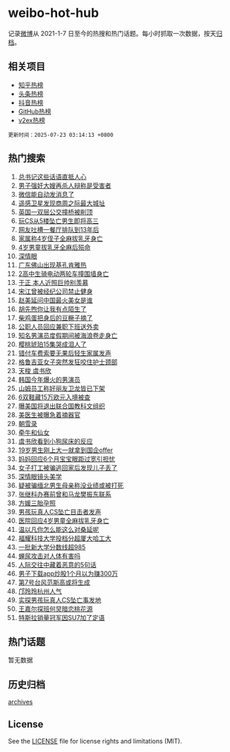 # weibo-hot-hub

记录[微博](https://www.weibo.com)从 2021-1-7 日至今的热搜和热门话题。每小时抓取一次数据，按天[归档](archives)。

## 相关项目

- [知乎热榜](https://github.com/lonnyzhang423/zhihu-hot-hub)
- [头条热榜](https://github.com/lonnyzhang423/toutiao-hot-hub)
- [抖音热榜](https://github.com/lonnyzhang423/douyin-hot-hub)
- [GitHub热榜](https://github.com/lonnyzhang423/github-hot-hub)
- [v2ex热榜](https://github.com/lonnyzhang423/v2ex-hot-hub)


`更新时间：2025-07-23 03:14:13 +0800`

## 热门搜索

1. [总书记这些话语直抵人心](https://m.weibo.cn/search?containerid=100103type%3D1%26t%3D10%26q%3D%23%E6%80%BB%E4%B9%A6%E8%AE%B0%E8%BF%99%E4%BA%9B%E8%AF%9D%E8%AF%AD%E7%9B%B4%E6%8A%B5%E4%BA%BA%E5%BF%83%23&stream_entry_id=51&isnewpage=1&extparam=seat%3D1%26stream_entry_id%3D51%26c_type%3D51%26pos%3D0%26q%3D%2523%25E6%2580%25BB%25E4%25B9%25A6%25E8%25AE%25B0%25E8%25BF%2599%25E4%25BA%259B%25E8%25AF%259D%25E8%25AF%25AD%25E7%259B%25B4%25E6%258A%25B5%25E4%25BA%25BA%25E5%25BF%2583%2523%26dgr%3D0%26cate%3D10103%26filter_type%3Drealtimehot%26display_time%3D1753211651%26pre_seqid%3D1753211651823911292608)
1. [男子强奸大嫂再杀人辩称是受害者](https://m.weibo.cn/search?containerid=100103type%3D1%26t%3D10%26q%3D%23%E7%94%B7%E5%AD%90%E5%BC%BA%E5%A5%B8%E5%A4%A7%E5%AB%82%E5%86%8D%E6%9D%80%E4%BA%BA%E8%BE%A9%E7%A7%B0%E6%98%AF%E5%8F%97%E5%AE%B3%E8%80%85%23&stream_entry_id=31&isnewpage=1&extparam=seat%3D1%26flag%3D2%26cate%3D5001%26pos%3D0%26stream_entry_id%3D31%26filter_type%3Drealtimehot%26q%3D%2523%25E7%2594%25B7%25E5%25AD%2590%25E5%25BC%25BA%25E5%25A5%25B8%25E5%25A4%25A7%25E5%25AB%2582%25E5%2586%258D%25E6%259D%2580%25E4%25BA%25BA%25E8%25BE%25A9%25E7%25A7%25B0%25E6%2598%25AF%25E5%258F%2597%25E5%25AE%25B3%25E8%2580%2585%2523%26band_rank%3D1%26realpos%3D1%26c_type%3D31%26dgr%3D0%26lcate%3D5001%26display_time%3D1753211651%26pre_seqid%3D1753211651823911292608)
1. [微信能自动发消息了](https://m.weibo.cn/search?containerid=100103type%3D1%26t%3D10%26q%3D%23%E5%BE%AE%E4%BF%A1%E8%83%BD%E8%87%AA%E5%8A%A8%E5%8F%91%E6%B6%88%E6%81%AF%E4%BA%86%23&stream_entry_id=31&isnewpage=1&extparam=seat%3D1%26flag%3D2%26cate%3D5001%26pos%3D1%26stream_entry_id%3D31%26filter_type%3Drealtimehot%26q%3D%2523%25E5%25BE%25AE%25E4%25BF%25A1%25E8%2583%25BD%25E8%2587%25AA%25E5%258A%25A8%25E5%258F%2591%25E6%25B6%2588%25E6%2581%25AF%25E4%25BA%2586%2523%26band_rank%3D2%26realpos%3D2%26c_type%3D31%26dgr%3D0%26lcate%3D5001%26display_time%3D1753211651%26pre_seqid%3D1753211651823911292608)
1. [遥感卫星发现商周之际最大城址](https://m.weibo.cn/search?containerid=100103type%3D1%26t%3D10%26q%3D%23%E9%81%A5%E6%84%9F%E5%8D%AB%E6%98%9F%E5%8F%91%E7%8E%B0%E5%95%86%E5%91%A8%E4%B9%8B%E9%99%85%E6%9C%80%E5%A4%A7%E5%9F%8E%E5%9D%80%23&stream_entry_id=31&isnewpage=1&extparam=seat%3D1%26flag%3D0%26cate%3D5001%26pos%3D2%26stream_entry_id%3D31%26filter_type%3Drealtimehot%26q%3D%2523%25E9%2581%25A5%25E6%2584%259F%25E5%258D%25AB%25E6%2598%259F%25E5%258F%2591%25E7%258E%25B0%25E5%2595%2586%25E5%2591%25A8%25E4%25B9%258B%25E9%2599%2585%25E6%259C%2580%25E5%25A4%25A7%25E5%259F%258E%25E5%259D%2580%2523%26band_rank%3D3%26realpos%3D3%26c_type%3D31%26dgr%3D0%26lcate%3D5001%26display_time%3D1753211651%26pre_seqid%3D1753211651823911292608)
1. [英国一双层公交撞桥被削顶](https://m.weibo.cn/search?containerid=100103type%3D1%26t%3D10%26q%3D%23%E8%8B%B1%E5%9B%BD%E4%B8%80%E5%8F%8C%E5%B1%82%E5%85%AC%E4%BA%A4%E6%92%9E%E6%A1%A5%E8%A2%AB%E5%89%8A%E9%A1%B6%23&stream_entry_id=31&isnewpage=1&extparam=seat%3D1%26flag%3D0%26cate%3D5001%26pos%3D3%26stream_entry_id%3D31%26filter_type%3Drealtimehot%26q%3D%2523%25E8%258B%25B1%25E5%259B%25BD%25E4%25B8%2580%25E5%258F%258C%25E5%25B1%2582%25E5%2585%25AC%25E4%25BA%25A4%25E6%2592%259E%25E6%25A1%25A5%25E8%25A2%25AB%25E5%2589%258A%25E9%25A1%25B6%2523%26band_rank%3D4%26realpos%3D4%26c_type%3D31%26dgr%3D0%26lcate%3D5001%26display_time%3D1753211651%26pre_seqid%3D1753211651823911292608)
1. [玩CS从5楼坠亡男生即将高三](https://m.weibo.cn/search?containerid=100103type%3D1%26t%3D10%26q%3D%23%E7%8E%A9CS%E4%BB%8E5%E6%A5%BC%E5%9D%A0%E4%BA%A1%E7%94%B7%E7%94%9F%E5%8D%B3%E5%B0%86%E9%AB%98%E4%B8%89%23&stream_entry_id=31&isnewpage=1&extparam=seat%3D1%26flag%3D0%26cate%3D5001%26pos%3D4%26stream_entry_id%3D31%26filter_type%3Drealtimehot%26q%3D%2523%25E7%258E%25A9CS%25E4%25BB%258E5%25E6%25A5%25BC%25E5%259D%25A0%25E4%25BA%25A1%25E7%2594%25B7%25E7%2594%259F%25E5%258D%25B3%25E5%25B0%2586%25E9%25AB%2598%25E4%25B8%2589%2523%26band_rank%3D5%26realpos%3D5%26c_type%3D31%26dgr%3D0%26lcate%3D5001%26display_time%3D1753211651%26pre_seqid%3D1753211651823911292608)
1. [网友吐槽一餐厅排队到13年后](https://m.weibo.cn/search?containerid=100103type%3D1%26t%3D10%26q%3D%23%E7%BD%91%E5%8F%8B%E5%90%90%E6%A7%BD%E4%B8%80%E9%A4%90%E5%8E%85%E6%8E%92%E9%98%9F%E5%88%B013%E5%B9%B4%E5%90%8E%23&stream_entry_id=31&isnewpage=1&extparam=seat%3D1%26flag%3D0%26cate%3D5001%26pos%3D5%26stream_entry_id%3D31%26filter_type%3Drealtimehot%26q%3D%2523%25E7%25BD%2591%25E5%258F%258B%25E5%2590%2590%25E6%25A7%25BD%25E4%25B8%2580%25E9%25A4%2590%25E5%258E%2585%25E6%258E%2592%25E9%2598%259F%25E5%2588%25B013%25E5%25B9%25B4%25E5%2590%258E%2523%26band_rank%3D6%26realpos%3D6%26c_type%3D31%26dgr%3D0%26lcate%3D5001%26display_time%3D1753211651%26pre_seqid%3D1753211651823911292608)
1. [家属称4岁侄子全麻拔乳牙身亡](https://m.weibo.cn/search?containerid=100103type%3D1%26t%3D10%26q%3D%23%E5%AE%B6%E5%B1%9E%E7%A7%B04%E5%B2%81%E4%BE%84%E5%AD%90%E5%85%A8%E9%BA%BB%E6%8B%94%E4%B9%B3%E7%89%99%E8%BA%AB%E4%BA%A1%23&stream_entry_id=31&isnewpage=1&extparam=seat%3D1%26flag%3D0%26cate%3D5001%26pos%3D6%26stream_entry_id%3D31%26filter_type%3Drealtimehot%26q%3D%2523%25E5%25AE%25B6%25E5%25B1%259E%25E7%25A7%25B04%25E5%25B2%2581%25E4%25BE%2584%25E5%25AD%2590%25E5%2585%25A8%25E9%25BA%25BB%25E6%258B%2594%25E4%25B9%25B3%25E7%2589%2599%25E8%25BA%25AB%25E4%25BA%25A1%2523%26band_rank%3D7%26realpos%3D7%26c_type%3D31%26dgr%3D0%26lcate%3D5001%26display_time%3D1753211651%26pre_seqid%3D1753211651823911292608)
1. [4岁男童拔乳牙全麻后殒命](https://m.weibo.cn/search?containerid=100103type%3D1%26t%3D10%26q%3D%234%E5%B2%81%E7%94%B7%E7%AB%A5%E6%8B%94%E4%B9%B3%E7%89%99%E5%85%A8%E9%BA%BB%E5%90%8E%E6%AE%92%E5%91%BD%23&stream_entry_id=31&isnewpage=1&extparam=seat%3D1%26flag%3D0%26cate%3D5001%26pos%3D7%26stream_entry_id%3D31%26filter_type%3Drealtimehot%26q%3D%25234%25E5%25B2%2581%25E7%2594%25B7%25E7%25AB%25A5%25E6%258B%2594%25E4%25B9%25B3%25E7%2589%2599%25E5%2585%25A8%25E9%25BA%25BB%25E5%2590%258E%25E6%25AE%2592%25E5%2591%25BD%2523%26band_rank%3D8%26realpos%3D8%26c_type%3D31%26dgr%3D0%26lcate%3D5001%26display_time%3D1753211651%26pre_seqid%3D1753211651823911292608)
1. [深情眼](https://m.weibo.cn/search?containerid=100103type%3D1%26t%3D10%26q%3D%E6%B7%B1%E6%83%85%E7%9C%BC&stream_entry_id=31&isnewpage=1&extparam=seat%3D1%26flag%3D0%26cate%3D5001%26pos%3D8%26stream_entry_id%3D31%26filter_type%3Drealtimehot%26q%3D%25E6%25B7%25B1%25E6%2583%2585%25E7%259C%25BC%26band_rank%3D9%26realpos%3D9%26c_type%3D31%26dgr%3D0%26lcate%3D5001%26display_time%3D1753211651%26pre_seqid%3D1753211651823911292608)
1. [广东佛山出现基孔肯雅热](https://m.weibo.cn/search?containerid=100103type%3D1%26t%3D10%26q%3D%23%E5%B9%BF%E4%B8%9C%E4%BD%9B%E5%B1%B1%E5%87%BA%E7%8E%B0%E5%9F%BA%E5%AD%94%E8%82%AF%E9%9B%85%E7%83%AD%23&stream_entry_id=31&isnewpage=1&extparam=seat%3D1%26flag%3D0%26cate%3D5001%26pos%3D9%26stream_entry_id%3D31%26filter_type%3Drealtimehot%26q%3D%2523%25E5%25B9%25BF%25E4%25B8%259C%25E4%25BD%259B%25E5%25B1%25B1%25E5%2587%25BA%25E7%258E%25B0%25E5%259F%25BA%25E5%25AD%2594%25E8%2582%25AF%25E9%259B%2585%25E7%2583%25AD%2523%26band_rank%3D10%26realpos%3D10%26c_type%3D31%26dgr%3D0%26lcate%3D5001%26display_time%3D1753211651%26pre_seqid%3D1753211651823911292608)
1. [2高中生骑电动两轮车撞围墙身亡](https://m.weibo.cn/search?containerid=100103type%3D1%26t%3D10%26q%3D%232%E9%AB%98%E4%B8%AD%E7%94%9F%E9%AA%91%E7%94%B5%E5%8A%A8%E4%B8%A4%E8%BD%AE%E8%BD%A6%E6%92%9E%E5%9B%B4%E5%A2%99%E8%BA%AB%E4%BA%A1%23&stream_entry_id=31&isnewpage=1&extparam=seat%3D1%26flag%3D2%26cate%3D5001%26pos%3D10%26stream_entry_id%3D31%26filter_type%3Drealtimehot%26q%3D%25232%25E9%25AB%2598%25E4%25B8%25AD%25E7%2594%259F%25E9%25AA%2591%25E7%2594%25B5%25E5%258A%25A8%25E4%25B8%25A4%25E8%25BD%25AE%25E8%25BD%25A6%25E6%2592%259E%25E5%259B%25B4%25E5%25A2%2599%25E8%25BA%25AB%25E4%25BA%25A1%2523%26band_rank%3D11%26realpos%3D11%26c_type%3D31%26dgr%3D0%26lcate%3D5001%26display_time%3D1753211651%26pre_seqid%3D1753211651823911292608)
1. [于正 本人近照巨帅别羡慕](https://m.weibo.cn/search?containerid=100103type%3D1%26t%3D10%26q%3D%E4%BA%8E%E6%AD%A3+%E6%9C%AC%E4%BA%BA%E8%BF%91%E7%85%A7%E5%B7%A8%E5%B8%85%E5%88%AB%E7%BE%A1%E6%85%95&stream_entry_id=31&isnewpage=1&extparam=seat%3D1%26flag%3D2%26cate%3D5001%26pos%3D11%26stream_entry_id%3D31%26filter_type%3Drealtimehot%26q%3D%25E4%25BA%258E%25E6%25AD%25A3%2520%25E6%259C%25AC%25E4%25BA%25BA%25E8%25BF%2591%25E7%2585%25A7%25E5%25B7%25A8%25E5%25B8%2585%25E5%2588%25AB%25E7%25BE%25A1%25E6%2585%2595%26band_rank%3D12%26realpos%3D12%26c_type%3D31%26dgr%3D0%26lcate%3D5001%26display_time%3D1753211651%26pre_seqid%3D1753211651823911292608)
1. [宋江曾被经纪公司禁止健身](https://m.weibo.cn/search?containerid=100103type%3D1%26t%3D10%26q%3D%23%E5%AE%8B%E6%B1%9F%E6%9B%BE%E8%A2%AB%E7%BB%8F%E7%BA%AA%E5%85%AC%E5%8F%B8%E7%A6%81%E6%AD%A2%E5%81%A5%E8%BA%AB%23&stream_entry_id=31&isnewpage=1&extparam=seat%3D1%26flag%3D2%26cate%3D5001%26pos%3D12%26stream_entry_id%3D31%26filter_type%3Drealtimehot%26q%3D%2523%25E5%25AE%258B%25E6%25B1%259F%25E6%259B%25BE%25E8%25A2%25AB%25E7%25BB%258F%25E7%25BA%25AA%25E5%2585%25AC%25E5%258F%25B8%25E7%25A6%2581%25E6%25AD%25A2%25E5%2581%25A5%25E8%25BA%25AB%2523%26band_rank%3D13%26realpos%3D13%26c_type%3D31%26dgr%3D0%26lcate%3D5001%26display_time%3D1753211651%26pre_seqid%3D1753211651823911292608)
1. [赵美延问中国最火美女是谁](https://m.weibo.cn/search?containerid=100103type%3D1%26t%3D10%26q%3D%E8%B5%B5%E7%BE%8E%E5%BB%B6%E9%97%AE%E4%B8%AD%E5%9B%BD%E6%9C%80%E7%81%AB%E7%BE%8E%E5%A5%B3%E6%98%AF%E8%B0%81&stream_entry_id=31&isnewpage=1&extparam=seat%3D1%26flag%3D2%26cate%3D5001%26pos%3D13%26stream_entry_id%3D31%26filter_type%3Drealtimehot%26q%3D%25E8%25B5%25B5%25E7%25BE%258E%25E5%25BB%25B6%25E9%2597%25AE%25E4%25B8%25AD%25E5%259B%25BD%25E6%259C%2580%25E7%2581%25AB%25E7%25BE%258E%25E5%25A5%25B3%25E6%2598%25AF%25E8%25B0%2581%26band_rank%3D14%26realpos%3D14%26c_type%3D31%26dgr%3D0%26lcate%3D5001%26display_time%3D1753211651%26pre_seqid%3D1753211651823911292608)
1. [胡先煦你让我有点陌生了](https://m.weibo.cn/search?containerid=100103type%3D1%26t%3D10%26q%3D%E8%83%A1%E5%85%88%E7%85%A6%E4%BD%A0%E8%AE%A9%E6%88%91%E6%9C%89%E7%82%B9%E9%99%8C%E7%94%9F%E4%BA%86&stream_entry_id=31&isnewpage=1&extparam=seat%3D1%26flag%3D2%26cate%3D5001%26pos%3D14%26stream_entry_id%3D31%26filter_type%3Drealtimehot%26q%3D%25E8%2583%25A1%25E5%2585%2588%25E7%2585%25A6%25E4%25BD%25A0%25E8%25AE%25A9%25E6%2588%2591%25E6%259C%2589%25E7%2582%25B9%25E9%2599%258C%25E7%2594%259F%25E4%25BA%2586%26band_rank%3D15%26realpos%3D15%26c_type%3D31%26dgr%3D0%26lcate%3D5001%26display_time%3D1753211651%26pre_seqid%3D1753211651823911292608)
1. [柴鸡蛋把身后的豆橛子摘了](https://m.weibo.cn/search?containerid=100103type%3D1%26t%3D10%26q%3D%E6%9F%B4%E9%B8%A1%E8%9B%8B%E6%8A%8A%E8%BA%AB%E5%90%8E%E7%9A%84%E8%B1%86%E6%A9%9B%E5%AD%90%E6%91%98%E4%BA%86&stream_entry_id=31&isnewpage=1&extparam=seat%3D1%26flag%3D2%26cate%3D5001%26pos%3D15%26stream_entry_id%3D31%26filter_type%3Drealtimehot%26q%3D%25E6%259F%25B4%25E9%25B8%25A1%25E8%259B%258B%25E6%258A%258A%25E8%25BA%25AB%25E5%2590%258E%25E7%259A%2584%25E8%25B1%2586%25E6%25A9%259B%25E5%25AD%2590%25E6%2591%2598%25E4%25BA%2586%26band_rank%3D16%26realpos%3D16%26c_type%3D31%26dgr%3D0%26lcate%3D5001%26display_time%3D1753211651%26pre_seqid%3D1753211651823911292608)
1. [公职人员回应兼职下班送外卖](https://m.weibo.cn/search?containerid=100103type%3D1%26t%3D10%26q%3D%23%E5%85%AC%E8%81%8C%E4%BA%BA%E5%91%98%E5%9B%9E%E5%BA%94%E5%85%BC%E8%81%8C%E4%B8%8B%E7%8F%AD%E9%80%81%E5%A4%96%E5%8D%96%23&stream_entry_id=31&isnewpage=1&extparam=seat%3D1%26flag%3D0%26cate%3D5001%26pos%3D16%26stream_entry_id%3D31%26filter_type%3Drealtimehot%26q%3D%2523%25E5%2585%25AC%25E8%2581%258C%25E4%25BA%25BA%25E5%2591%2598%25E5%259B%259E%25E5%25BA%2594%25E5%2585%25BC%25E8%2581%258C%25E4%25B8%258B%25E7%258F%25AD%25E9%2580%2581%25E5%25A4%2596%25E5%258D%2596%2523%26band_rank%3D17%26realpos%3D17%26c_type%3D31%26dgr%3D0%26lcate%3D5001%26display_time%3D1753211651%26pre_seqid%3D1753211651823911292608)
1. [知名男演员度假期间被海浪卷走身亡](https://m.weibo.cn/search?containerid=100103type%3D1%26t%3D10%26q%3D%23%E7%9F%A5%E5%90%8D%E7%94%B7%E6%BC%94%E5%91%98%E5%BA%A6%E5%81%87%E6%9C%9F%E9%97%B4%E8%A2%AB%E6%B5%B7%E6%B5%AA%E5%8D%B7%E8%B5%B0%E8%BA%AB%E4%BA%A1%23&stream_entry_id=31&isnewpage=1&extparam=seat%3D1%26flag%3D0%26cate%3D5001%26pos%3D17%26stream_entry_id%3D31%26filter_type%3Drealtimehot%26q%3D%2523%25E7%259F%25A5%25E5%2590%258D%25E7%2594%25B7%25E6%25BC%2594%25E5%2591%2598%25E5%25BA%25A6%25E5%2581%2587%25E6%259C%259F%25E9%2597%25B4%25E8%25A2%25AB%25E6%25B5%25B7%25E6%25B5%25AA%25E5%258D%25B7%25E8%25B5%25B0%25E8%25BA%25AB%25E4%25BA%25A1%2523%26band_rank%3D18%26realpos%3D18%26c_type%3D31%26dgr%3D0%26lcate%3D5001%26display_time%3D1753211651%26pre_seqid%3D1753211651823911292608)
1. [樱桃琥珀15集哭成泪人了](https://m.weibo.cn/search?containerid=100103type%3D1%26t%3D10%26q%3D%E6%A8%B1%E6%A1%83%E7%90%A5%E7%8F%8015%E9%9B%86%E5%93%AD%E6%88%90%E6%B3%AA%E4%BA%BA%E4%BA%86&stream_entry_id=31&isnewpage=1&extparam=seat%3D1%26flag%3D0%26cate%3D5001%26pos%3D18%26stream_entry_id%3D31%26filter_type%3Drealtimehot%26q%3D%25E6%25A8%25B1%25E6%25A1%2583%25E7%2590%25A5%25E7%258F%258015%25E9%259B%2586%25E5%2593%25AD%25E6%2588%2590%25E6%25B3%25AA%25E4%25BA%25BA%25E4%25BA%2586%26band_rank%3D19%26realpos%3D19%26c_type%3D31%26dgr%3D0%26lcate%3D5001%26display_time%3D1753211651%26pre_seqid%3D1753211651823911292608)
1. [错付车费索要无果后轻生家属发声](https://m.weibo.cn/search?containerid=100103type%3D1%26t%3D10%26q%3D%23%E9%94%99%E4%BB%98%E8%BD%A6%E8%B4%B9%E7%B4%A2%E8%A6%81%E6%97%A0%E6%9E%9C%E5%90%8E%E8%BD%BB%E7%94%9F%E5%AE%B6%E5%B1%9E%E5%8F%91%E5%A3%B0%23&stream_entry_id=31&isnewpage=1&extparam=seat%3D1%26flag%3D0%26cate%3D5001%26pos%3D19%26stream_entry_id%3D31%26filter_type%3Drealtimehot%26q%3D%2523%25E9%2594%2599%25E4%25BB%2598%25E8%25BD%25A6%25E8%25B4%25B9%25E7%25B4%25A2%25E8%25A6%2581%25E6%2597%25A0%25E6%259E%259C%25E5%2590%258E%25E8%25BD%25BB%25E7%2594%259F%25E5%25AE%25B6%25E5%25B1%259E%25E5%258F%2591%25E5%25A3%25B0%2523%26band_rank%3D20%26realpos%3D20%26c_type%3D31%26dgr%3D0%26lcate%3D5001%26display_time%3D1753211651%26pre_seqid%3D1753211651823911292608)
1. [格鲁吉亚女子突然发狂咬住护士颈部](https://m.weibo.cn/search?containerid=100103type%3D1%26t%3D10%26q%3D%23%E6%A0%BC%E9%B2%81%E5%90%89%E4%BA%9A%E5%A5%B3%E5%AD%90%E7%AA%81%E7%84%B6%E5%8F%91%E7%8B%82%E5%92%AC%E4%BD%8F%E6%8A%A4%E5%A3%AB%E9%A2%88%E9%83%A8%23&stream_entry_id=31&isnewpage=1&extparam=seat%3D1%26flag%3D0%26cate%3D5001%26pos%3D20%26stream_entry_id%3D31%26filter_type%3Drealtimehot%26q%3D%2523%25E6%25A0%25BC%25E9%25B2%2581%25E5%2590%2589%25E4%25BA%259A%25E5%25A5%25B3%25E5%25AD%2590%25E7%25AA%2581%25E7%2584%25B6%25E5%258F%2591%25E7%258B%2582%25E5%2592%25AC%25E4%25BD%258F%25E6%258A%25A4%25E5%25A3%25AB%25E9%25A2%2588%25E9%2583%25A8%2523%26band_rank%3D21%26realpos%3D21%26c_type%3D31%26dgr%3D0%26lcate%3D5001%26display_time%3D1753211651%26pre_seqid%3D1753211651823911292608)
1. [天梭 虞书欣](https://m.weibo.cn/search?containerid=100103type%3D1%26t%3D10%26q%3D%E5%A4%A9%E6%A2%AD+%E8%99%9E%E4%B9%A6%E6%AC%A3&stream_entry_id=31&isnewpage=1&extparam=seat%3D1%26flag%3D0%26cate%3D5001%26pos%3D21%26stream_entry_id%3D31%26filter_type%3Drealtimehot%26q%3D%25E5%25A4%25A9%25E6%25A2%25AD%2520%25E8%2599%259E%25E4%25B9%25A6%25E6%25AC%25A3%26band_rank%3D22%26realpos%3D22%26c_type%3D31%26dgr%3D0%26lcate%3D5001%26display_time%3D1753211651%26pre_seqid%3D1753211651823911292608)
1. [韩国今年爆火的男演员](https://m.weibo.cn/search?containerid=100103type%3D1%26t%3D10%26q%3D%23%E9%9F%A9%E5%9B%BD%E4%BB%8A%E5%B9%B4%E7%88%86%E7%81%AB%E7%9A%84%E7%94%B7%E6%BC%94%E5%91%98%23&stream_entry_id=31&isnewpage=1&extparam=seat%3D1%26flag%3D0%26cate%3D5001%26pos%3D22%26stream_entry_id%3D31%26filter_type%3Drealtimehot%26q%3D%2523%25E9%259F%25A9%25E5%259B%25BD%25E4%25BB%258A%25E5%25B9%25B4%25E7%2588%2586%25E7%2581%25AB%25E7%259A%2584%25E7%2594%25B7%25E6%25BC%2594%25E5%2591%2598%2523%26band_rank%3D23%26realpos%3D23%26c_type%3D31%26dgr%3D0%26lcate%3D5001%26display_time%3D1753211651%26pre_seqid%3D1753211651823911292608)
1. [山姆员工称好丽友卫龙皆已下架](https://m.weibo.cn/search?containerid=100103type%3D1%26t%3D10%26q%3D%23%E5%B1%B1%E5%A7%86%E5%91%98%E5%B7%A5%E7%A7%B0%E5%A5%BD%E4%B8%BD%E5%8F%8B%E5%8D%AB%E9%BE%99%E7%9A%86%E5%B7%B2%E4%B8%8B%E6%9E%B6%23&stream_entry_id=31&isnewpage=1&extparam=seat%3D1%26flag%3D0%26cate%3D5001%26pos%3D23%26stream_entry_id%3D31%26filter_type%3Drealtimehot%26q%3D%2523%25E5%25B1%25B1%25E5%25A7%2586%25E5%2591%2598%25E5%25B7%25A5%25E7%25A7%25B0%25E5%25A5%25BD%25E4%25B8%25BD%25E5%258F%258B%25E5%258D%25AB%25E9%25BE%2599%25E7%259A%2586%25E5%25B7%25B2%25E4%25B8%258B%25E6%259E%25B6%2523%26band_rank%3D24%26realpos%3D24%26c_type%3D31%26dgr%3D0%26lcate%3D5001%26display_time%3D1753211651%26pre_seqid%3D1753211651823911292608)
1. [6双鞋藏15万欧元入境被查](https://m.weibo.cn/search?containerid=100103type%3D1%26t%3D10%26q%3D%236%E5%8F%8C%E9%9E%8B%E8%97%8F15%E4%B8%87%E6%AC%A7%E5%85%83%E5%85%A5%E5%A2%83%E8%A2%AB%E6%9F%A5%23&stream_entry_id=31&isnewpage=1&extparam=seat%3D1%26flag%3D1%26cate%3D5001%26pos%3D24%26stream_entry_id%3D31%26filter_type%3Drealtimehot%26q%3D%25236%25E5%258F%258C%25E9%259E%258B%25E8%2597%258F15%25E4%25B8%2587%25E6%25AC%25A7%25E5%2585%2583%25E5%2585%25A5%25E5%25A2%2583%25E8%25A2%25AB%25E6%259F%25A5%2523%26band_rank%3D25%26realpos%3D25%26c_type%3D31%26dgr%3D0%26lcate%3D5001%26display_time%3D1753211651%26pre_seqid%3D1753211651823911292608)
1. [曝美国将退出联合国教科文组织](https://m.weibo.cn/search?containerid=100103type%3D1%26t%3D10%26q%3D%23%E6%9B%9D%E7%BE%8E%E5%9B%BD%E5%B0%86%E9%80%80%E5%87%BA%E8%81%94%E5%90%88%E5%9B%BD%E6%95%99%E7%A7%91%E6%96%87%E7%BB%84%E7%BB%87%23&stream_entry_id=31&isnewpage=1&extparam=seat%3D1%26flag%3D0%26cate%3D5001%26pos%3D25%26stream_entry_id%3D31%26filter_type%3Drealtimehot%26q%3D%2523%25E6%259B%259D%25E7%25BE%258E%25E5%259B%25BD%25E5%25B0%2586%25E9%2580%2580%25E5%2587%25BA%25E8%2581%2594%25E5%2590%2588%25E5%259B%25BD%25E6%2595%2599%25E7%25A7%2591%25E6%2596%2587%25E7%25BB%2584%25E7%25BB%2587%2523%26band_rank%3D26%26realpos%3D26%26c_type%3D31%26dgr%3D0%26lcate%3D5001%26display_time%3D1753211651%26pre_seqid%3D1753211651823911292608)
1. [美医生被曝急着摘器官](https://m.weibo.cn/search?containerid=100103type%3D1%26t%3D10%26q%3D%23%E7%BE%8E%E5%8C%BB%E7%94%9F%E8%A2%AB%E6%9B%9D%E6%80%A5%E7%9D%80%E6%91%98%E5%99%A8%E5%AE%98%23&stream_entry_id=31&isnewpage=1&extparam=seat%3D1%26flag%3D1%26cate%3D5001%26pos%3D26%26stream_entry_id%3D31%26filter_type%3Drealtimehot%26q%3D%2523%25E7%25BE%258E%25E5%258C%25BB%25E7%2594%259F%25E8%25A2%25AB%25E6%259B%259D%25E6%2580%25A5%25E7%259D%2580%25E6%2591%2598%25E5%2599%25A8%25E5%25AE%2598%2523%26band_rank%3D27%26realpos%3D27%26c_type%3D31%26dgr%3D0%26lcate%3D5001%26display_time%3D1753211651%26pre_seqid%3D1753211651823911292608)
1. [朝雪录](https://m.weibo.cn/search?containerid=100103type%3D1%26t%3D10%26q%3D%E6%9C%9D%E9%9B%AA%E5%BD%95&stream_entry_id=31&isnewpage=1&extparam=seat%3D1%26flag%3D0%26cate%3D5001%26pos%3D27%26stream_entry_id%3D31%26filter_type%3Drealtimehot%26q%3D%25E6%259C%259D%25E9%259B%25AA%25E5%25BD%2595%26band_rank%3D28%26realpos%3D28%26c_type%3D31%26dgr%3D0%26lcate%3D5001%26display_time%3D1753211651%26pre_seqid%3D1753211651823911292608)
1. [牵牛和仙女](https://m.weibo.cn/search?containerid=100103type%3D1%26t%3D10%26q%3D%E7%89%B5%E7%89%9B%E5%92%8C%E4%BB%99%E5%A5%B3&stream_entry_id=31&isnewpage=1&extparam=seat%3D1%26flag%3D0%26cate%3D5001%26pos%3D28%26stream_entry_id%3D31%26filter_type%3Drealtimehot%26q%3D%25E7%2589%25B5%25E7%2589%259B%25E5%2592%258C%25E4%25BB%2599%25E5%25A5%25B3%26band_rank%3D29%26realpos%3D29%26c_type%3D31%26dgr%3D0%26lcate%3D5001%26display_time%3D1753211651%26pre_seqid%3D1753211651823911292608)
1. [虞书欣看到小狗尿床的反应](https://m.weibo.cn/search?containerid=100103type%3D1%26t%3D10%26q%3D%23%E8%99%9E%E4%B9%A6%E6%AC%A3%E7%9C%8B%E5%88%B0%E5%B0%8F%E7%8B%97%E5%B0%BF%E5%BA%8A%E7%9A%84%E5%8F%8D%E5%BA%94%23&stream_entry_id=31&isnewpage=1&extparam=seat%3D1%26flag%3D1%26cate%3D5001%26pos%3D29%26stream_entry_id%3D31%26filter_type%3Drealtimehot%26q%3D%2523%25E8%2599%259E%25E4%25B9%25A6%25E6%25AC%25A3%25E7%259C%258B%25E5%2588%25B0%25E5%25B0%258F%25E7%258B%2597%25E5%25B0%25BF%25E5%25BA%258A%25E7%259A%2584%25E5%258F%258D%25E5%25BA%2594%2523%26band_rank%3D30%26realpos%3D30%26c_type%3D31%26dgr%3D0%26lcate%3D5001%26display_time%3D1753211651%26pre_seqid%3D1753211651823911292608)
1. [19岁男生刚上大一就拿到国企offer](https://m.weibo.cn/search?containerid=100103type%3D1%26t%3D10%26q%3D%2319%E5%B2%81%E7%94%B7%E7%94%9F%E5%88%9A%E4%B8%8A%E5%A4%A7%E4%B8%80%E5%B0%B1%E6%8B%BF%E5%88%B0%E5%9B%BD%E4%BC%81offer%23&stream_entry_id=31&isnewpage=1&extparam=seat%3D1%26flag%3D0%26cate%3D5001%26pos%3D30%26stream_entry_id%3D31%26filter_type%3Drealtimehot%26q%3D%252319%25E5%25B2%2581%25E7%2594%25B7%25E7%2594%259F%25E5%2588%259A%25E4%25B8%258A%25E5%25A4%25A7%25E4%25B8%2580%25E5%25B0%25B1%25E6%258B%25BF%25E5%2588%25B0%25E5%259B%25BD%25E4%25BC%2581offer%2523%26band_rank%3D31%26realpos%3D31%26c_type%3D31%26dgr%3D0%26lcate%3D5001%26display_time%3D1753211651%26pre_seqid%3D1753211651823911292608)
1. [妈妈回应6个月宝宝眼距过宽引担忧](https://m.weibo.cn/search?containerid=100103type%3D1%26t%3D10%26q%3D%23%E5%A6%88%E5%A6%88%E5%9B%9E%E5%BA%946%E4%B8%AA%E6%9C%88%E5%AE%9D%E5%AE%9D%E7%9C%BC%E8%B7%9D%E8%BF%87%E5%AE%BD%E5%BC%95%E6%8B%85%E5%BF%A7%23&stream_entry_id=31&isnewpage=1&extparam=seat%3D1%26flag%3D0%26cate%3D5001%26pos%3D31%26stream_entry_id%3D31%26filter_type%3Drealtimehot%26q%3D%2523%25E5%25A6%2588%25E5%25A6%2588%25E5%259B%259E%25E5%25BA%25946%25E4%25B8%25AA%25E6%259C%2588%25E5%25AE%259D%25E5%25AE%259D%25E7%259C%25BC%25E8%25B7%259D%25E8%25BF%2587%25E5%25AE%25BD%25E5%25BC%2595%25E6%258B%2585%25E5%25BF%25A7%2523%26band_rank%3D32%26realpos%3D32%26c_type%3D31%26dgr%3D0%26lcate%3D5001%26display_time%3D1753211651%26pre_seqid%3D1753211651823911292608)
1. [女子打工被骗逃回家后发现儿子丢了](https://m.weibo.cn/search?containerid=100103type%3D1%26t%3D10%26q%3D%23%E5%A5%B3%E5%AD%90%E6%89%93%E5%B7%A5%E8%A2%AB%E9%AA%97%E9%80%83%E5%9B%9E%E5%AE%B6%E5%90%8E%E5%8F%91%E7%8E%B0%E5%84%BF%E5%AD%90%E4%B8%A2%E4%BA%86%23&stream_entry_id=31&isnewpage=1&extparam=seat%3D1%26flag%3D0%26cate%3D5001%26pos%3D32%26stream_entry_id%3D31%26filter_type%3Drealtimehot%26q%3D%2523%25E5%25A5%25B3%25E5%25AD%2590%25E6%2589%2593%25E5%25B7%25A5%25E8%25A2%25AB%25E9%25AA%2597%25E9%2580%2583%25E5%259B%259E%25E5%25AE%25B6%25E5%2590%258E%25E5%258F%2591%25E7%258E%25B0%25E5%2584%25BF%25E5%25AD%2590%25E4%25B8%25A2%25E4%25BA%2586%2523%26band_rank%3D33%26realpos%3D33%26c_type%3D31%26dgr%3D0%26lcate%3D5001%26display_time%3D1753211651%26pre_seqid%3D1753211651823911292608)
1. [深情眼镜头美学](https://m.weibo.cn/search?containerid=100103type%3D1%26t%3D10%26q%3D%E6%B7%B1%E6%83%85%E7%9C%BC%E9%95%9C%E5%A4%B4%E7%BE%8E%E5%AD%A6&stream_entry_id=31&isnewpage=1&extparam=seat%3D1%26flag%3D1%26cate%3D5001%26pos%3D33%26stream_entry_id%3D31%26filter_type%3Drealtimehot%26q%3D%25E6%25B7%25B1%25E6%2583%2585%25E7%259C%25BC%25E9%2595%259C%25E5%25A4%25B4%25E7%25BE%258E%25E5%25AD%25A6%26band_rank%3D34%26realpos%3D34%26c_type%3D31%26dgr%3D0%26lcate%3D5001%26display_time%3D1753211651%26pre_seqid%3D1753211651823911292608)
1. [疑被骗缅北男生母亲称没业绩或被打死](https://m.weibo.cn/search?containerid=100103type%3D1%26t%3D10%26q%3D%23%E7%96%91%E8%A2%AB%E9%AA%97%E7%BC%85%E5%8C%97%E7%94%B7%E7%94%9F%E6%AF%8D%E4%BA%B2%E7%A7%B0%E6%B2%A1%E4%B8%9A%E7%BB%A9%E6%88%96%E8%A2%AB%E6%89%93%E6%AD%BB%23&stream_entry_id=31&isnewpage=1&extparam=seat%3D1%26flag%3D0%26cate%3D5001%26pos%3D34%26stream_entry_id%3D31%26filter_type%3Drealtimehot%26q%3D%2523%25E7%2596%2591%25E8%25A2%25AB%25E9%25AA%2597%25E7%25BC%2585%25E5%258C%2597%25E7%2594%25B7%25E7%2594%259F%25E6%25AF%258D%25E4%25BA%25B2%25E7%25A7%25B0%25E6%25B2%25A1%25E4%25B8%259A%25E7%25BB%25A9%25E6%2588%2596%25E8%25A2%25AB%25E6%2589%2593%25E6%25AD%25BB%2523%26band_rank%3D35%26realpos%3D35%26c_type%3D31%26dgr%3D0%26lcate%3D5001%26display_time%3D1753211651%26pre_seqid%3D1753211651823911292608)
1. [张继科办赛前曾和马龙樊振东联系](https://m.weibo.cn/search?containerid=100103type%3D1%26t%3D10%26q%3D%23%E5%BC%A0%E7%BB%A7%E7%A7%91%E5%8A%9E%E8%B5%9B%E5%89%8D%E6%9B%BE%E5%92%8C%E9%A9%AC%E9%BE%99%E6%A8%8A%E6%8C%AF%E4%B8%9C%E8%81%94%E7%B3%BB%23&stream_entry_id=31&isnewpage=1&extparam=seat%3D1%26flag%3D0%26cate%3D5001%26pos%3D35%26stream_entry_id%3D31%26filter_type%3Drealtimehot%26q%3D%2523%25E5%25BC%25A0%25E7%25BB%25A7%25E7%25A7%2591%25E5%258A%259E%25E8%25B5%259B%25E5%2589%258D%25E6%259B%25BE%25E5%2592%258C%25E9%25A9%25AC%25E9%25BE%2599%25E6%25A8%258A%25E6%258C%25AF%25E4%25B8%259C%25E8%2581%2594%25E7%25B3%25BB%2523%26band_rank%3D36%26realpos%3D36%26c_type%3D31%26dgr%3D0%26lcate%3D5001%26display_time%3D1753211651%26pre_seqid%3D1753211651823911292608)
1. [方媛三胎孕照](https://m.weibo.cn/search?containerid=100103type%3D1%26t%3D10%26q%3D%23%E6%96%B9%E5%AA%9B%E4%B8%89%E8%83%8E%E5%AD%95%E7%85%A7%23&stream_entry_id=31&isnewpage=1&extparam=seat%3D1%26flag%3D0%26cate%3D5001%26pos%3D36%26stream_entry_id%3D31%26filter_type%3Drealtimehot%26q%3D%2523%25E6%2596%25B9%25E5%25AA%259B%25E4%25B8%2589%25E8%2583%258E%25E5%25AD%2595%25E7%2585%25A7%2523%26band_rank%3D37%26realpos%3D37%26c_type%3D31%26dgr%3D0%26lcate%3D5001%26display_time%3D1753211651%26pre_seqid%3D1753211651823911292608)
1. [男孩玩真人CS坠亡目击者发声](https://m.weibo.cn/search?containerid=100103type%3D1%26t%3D10%26q%3D%23%E7%94%B7%E5%AD%A9%E7%8E%A9%E7%9C%9F%E4%BA%BACS%E5%9D%A0%E4%BA%A1%E7%9B%AE%E5%87%BB%E8%80%85%E5%8F%91%E5%A3%B0%23&stream_entry_id=31&isnewpage=1&extparam=seat%3D1%26flag%3D0%26cate%3D5001%26pos%3D37%26stream_entry_id%3D31%26filter_type%3Drealtimehot%26q%3D%2523%25E7%2594%25B7%25E5%25AD%25A9%25E7%258E%25A9%25E7%259C%259F%25E4%25BA%25BACS%25E5%259D%25A0%25E4%25BA%25A1%25E7%259B%25AE%25E5%2587%25BB%25E8%2580%2585%25E5%258F%2591%25E5%25A3%25B0%2523%26band_rank%3D38%26realpos%3D38%26c_type%3D31%26dgr%3D0%26lcate%3D5001%26display_time%3D1753211651%26pre_seqid%3D1753211651823911292608)
1. [医院回应4岁男童全麻拔乳牙身亡](https://m.weibo.cn/search?containerid=100103type%3D1%26t%3D10%26q%3D%23%E5%8C%BB%E9%99%A2%E5%9B%9E%E5%BA%944%E5%B2%81%E7%94%B7%E7%AB%A5%E5%85%A8%E9%BA%BB%E6%8B%94%E4%B9%B3%E7%89%99%E8%BA%AB%E4%BA%A1%23&stream_entry_id=31&isnewpage=1&extparam=seat%3D1%26flag%3D0%26cate%3D5001%26pos%3D38%26stream_entry_id%3D31%26filter_type%3Drealtimehot%26q%3D%2523%25E5%258C%25BB%25E9%2599%25A2%25E5%259B%259E%25E5%25BA%25944%25E5%25B2%2581%25E7%2594%25B7%25E7%25AB%25A5%25E5%2585%25A8%25E9%25BA%25BB%25E6%258B%2594%25E4%25B9%25B3%25E7%2589%2599%25E8%25BA%25AB%25E4%25BA%25A1%2523%26band_rank%3D39%26realpos%3D39%26c_type%3D31%26dgr%3D0%26lcate%3D5001%26display_time%3D1753211651%26pre_seqid%3D1753211651823911292608)
1. [温以凡你怎么能这么对桑延呢](https://m.weibo.cn/search?containerid=100103type%3D1%26t%3D10%26q%3D%E6%B8%A9%E4%BB%A5%E5%87%A1%E4%BD%A0%E6%80%8E%E4%B9%88%E8%83%BD%E8%BF%99%E4%B9%88%E5%AF%B9%E6%A1%91%E5%BB%B6%E5%91%A2&stream_entry_id=31&isnewpage=1&extparam=seat%3D1%26flag%3D0%26cate%3D5001%26pos%3D39%26stream_entry_id%3D31%26filter_type%3Drealtimehot%26q%3D%25E6%25B8%25A9%25E4%25BB%25A5%25E5%2587%25A1%25E4%25BD%25A0%25E6%2580%258E%25E4%25B9%2588%25E8%2583%25BD%25E8%25BF%2599%25E4%25B9%2588%25E5%25AF%25B9%25E6%25A1%2591%25E5%25BB%25B6%25E5%2591%25A2%26band_rank%3D40%26realpos%3D40%26c_type%3D31%26dgr%3D0%26lcate%3D5001%26display_time%3D1753211651%26pre_seqid%3D1753211651823911292608)
1. [福耀科技大学投档分超厦大哈工大](https://m.weibo.cn/search?containerid=100103type%3D1%26t%3D10%26q%3D%23%E7%A6%8F%E8%80%80%E7%A7%91%E6%8A%80%E5%A4%A7%E5%AD%A6%E6%8A%95%E6%A1%A3%E5%88%86%E8%B6%85%E5%8E%A6%E5%A4%A7%E5%93%88%E5%B7%A5%E5%A4%A7%23&stream_entry_id=31&isnewpage=1&extparam=seat%3D1%26flag%3D0%26cate%3D5001%26pos%3D40%26stream_entry_id%3D31%26filter_type%3Drealtimehot%26q%3D%2523%25E7%25A6%258F%25E8%2580%2580%25E7%25A7%2591%25E6%258A%2580%25E5%25A4%25A7%25E5%25AD%25A6%25E6%258A%2595%25E6%25A1%25A3%25E5%2588%2586%25E8%25B6%2585%25E5%258E%25A6%25E5%25A4%25A7%25E5%2593%2588%25E5%25B7%25A5%25E5%25A4%25A7%2523%26band_rank%3D41%26realpos%3D41%26c_type%3D31%26dgr%3D0%26lcate%3D5001%26display_time%3D1753211651%26pre_seqid%3D1753211651823911292608)
1. [一批新大学分数线超985](https://m.weibo.cn/search?containerid=100103type%3D1%26t%3D10%26q%3D%23%E4%B8%80%E6%89%B9%E6%96%B0%E5%A4%A7%E5%AD%A6%E5%88%86%E6%95%B0%E7%BA%BF%E8%B6%85985%23&stream_entry_id=31&isnewpage=1&extparam=seat%3D1%26flag%3D0%26cate%3D5001%26pos%3D41%26stream_entry_id%3D31%26filter_type%3Drealtimehot%26q%3D%2523%25E4%25B8%2580%25E6%2589%25B9%25E6%2596%25B0%25E5%25A4%25A7%25E5%25AD%25A6%25E5%2588%2586%25E6%2595%25B0%25E7%25BA%25BF%25E8%25B6%2585985%2523%26band_rank%3D42%26realpos%3D42%26c_type%3D31%26dgr%3D0%26lcate%3D5001%26display_time%3D1753211651%26pre_seqid%3D1753211651823911292608)
1. [蝉尿攻击对人体有害吗](https://m.weibo.cn/search?containerid=100103type%3D1%26t%3D10%26q%3D%23%E8%9D%89%E5%B0%BF%E6%94%BB%E5%87%BB%E5%AF%B9%E4%BA%BA%E4%BD%93%E6%9C%89%E5%AE%B3%E5%90%97%23&stream_entry_id=31&isnewpage=1&extparam=seat%3D1%26flag%3D0%26cate%3D5001%26pos%3D42%26stream_entry_id%3D31%26filter_type%3Drealtimehot%26q%3D%2523%25E8%259D%2589%25E5%25B0%25BF%25E6%2594%25BB%25E5%2587%25BB%25E5%25AF%25B9%25E4%25BA%25BA%25E4%25BD%2593%25E6%259C%2589%25E5%25AE%25B3%25E5%2590%2597%2523%26band_rank%3D43%26realpos%3D43%26c_type%3D31%26dgr%3D0%26lcate%3D5001%26display_time%3D1753211651%26pre_seqid%3D1753211651823911292608)
1. [人际交往中藏着恶意的5句话](https://m.weibo.cn/search?containerid=100103type%3D1%26t%3D10%26q%3D%23%E4%BA%BA%E9%99%85%E4%BA%A4%E5%BE%80%E4%B8%AD%E8%97%8F%E7%9D%80%E6%81%B6%E6%84%8F%E7%9A%845%E5%8F%A5%E8%AF%9D%23&stream_entry_id=31&isnewpage=1&extparam=seat%3D1%26flag%3D0%26cate%3D5001%26pos%3D43%26stream_entry_id%3D31%26filter_type%3Drealtimehot%26q%3D%2523%25E4%25BA%25BA%25E9%2599%2585%25E4%25BA%25A4%25E5%25BE%2580%25E4%25B8%25AD%25E8%2597%258F%25E7%259D%2580%25E6%2581%25B6%25E6%2584%258F%25E7%259A%25845%25E5%258F%25A5%25E8%25AF%259D%2523%26band_rank%3D44%26realpos%3D44%26c_type%3D31%26dgr%3D0%26lcate%3D5001%26display_time%3D1753211651%26pre_seqid%3D1753211651823911292608)
1. [男子下载app炒股1个月以为赚300万](https://m.weibo.cn/search?containerid=100103type%3D1%26t%3D10%26q%3D%23%E7%94%B7%E5%AD%90%E4%B8%8B%E8%BD%BDapp%E7%82%92%E8%82%A11%E4%B8%AA%E6%9C%88%E4%BB%A5%E4%B8%BA%E8%B5%9A300%E4%B8%87%23&stream_entry_id=31&isnewpage=1&extparam=seat%3D1%26flag%3D0%26cate%3D5001%26pos%3D44%26stream_entry_id%3D31%26filter_type%3Drealtimehot%26q%3D%2523%25E7%2594%25B7%25E5%25AD%2590%25E4%25B8%258B%25E8%25BD%25BDapp%25E7%2582%2592%25E8%2582%25A11%25E4%25B8%25AA%25E6%259C%2588%25E4%25BB%25A5%25E4%25B8%25BA%25E8%25B5%259A300%25E4%25B8%2587%2523%26band_rank%3D45%26realpos%3D45%26c_type%3D31%26dgr%3D0%26lcate%3D5001%26display_time%3D1753211651%26pre_seqid%3D1753211651823911292608)
1. [第7号台风范斯高或将生成](https://m.weibo.cn/search?containerid=100103type%3D1%26t%3D10%26q%3D%23%E7%AC%AC7%E5%8F%B7%E5%8F%B0%E9%A3%8E%E8%8C%83%E6%96%AF%E9%AB%98%E6%88%96%E5%B0%86%E7%94%9F%E6%88%90%23&stream_entry_id=31&isnewpage=1&extparam=seat%3D1%26flag%3D0%26cate%3D5001%26pos%3D45%26stream_entry_id%3D31%26filter_type%3Drealtimehot%26q%3D%2523%25E7%25AC%25AC7%25E5%258F%25B7%25E5%258F%25B0%25E9%25A3%258E%25E8%258C%2583%25E6%2596%25AF%25E9%25AB%2598%25E6%2588%2596%25E5%25B0%2586%25E7%2594%259F%25E6%2588%2590%2523%26band_rank%3D46%26realpos%3D46%26c_type%3D31%26dgr%3D0%26lcate%3D5001%26display_time%3D1753211651%26pre_seqid%3D1753211651823911292608)
1. [邝玲玲杭州人气](https://m.weibo.cn/search?containerid=100103type%3D1%26t%3D10%26q%3D%23%E9%82%9D%E7%8E%B2%E7%8E%B2%E6%9D%AD%E5%B7%9E%E4%BA%BA%E6%B0%94%23&stream_entry_id=31&isnewpage=1&extparam=seat%3D1%26flag%3D0%26cate%3D5001%26pos%3D46%26stream_entry_id%3D31%26filter_type%3Drealtimehot%26q%3D%2523%25E9%2582%259D%25E7%258E%25B2%25E7%258E%25B2%25E6%259D%25AD%25E5%25B7%259E%25E4%25BA%25BA%25E6%25B0%2594%2523%26band_rank%3D47%26realpos%3D47%26c_type%3D31%26dgr%3D0%26lcate%3D5001%26display_time%3D1753211651%26pre_seqid%3D1753211651823911292608)
1. [实探男孩玩真人CS坠亡事发地](https://m.weibo.cn/search?containerid=100103type%3D1%26t%3D10%26q%3D%23%E5%AE%9E%E6%8E%A2%E7%94%B7%E5%AD%A9%E7%8E%A9%E7%9C%9F%E4%BA%BACS%E5%9D%A0%E4%BA%A1%E4%BA%8B%E5%8F%91%E5%9C%B0%23&stream_entry_id=31&isnewpage=1&extparam=seat%3D1%26flag%3D0%26cate%3D5001%26pos%3D47%26stream_entry_id%3D31%26filter_type%3Drealtimehot%26q%3D%2523%25E5%25AE%259E%25E6%258E%25A2%25E7%2594%25B7%25E5%25AD%25A9%25E7%258E%25A9%25E7%259C%259F%25E4%25BA%25BACS%25E5%259D%25A0%25E4%25BA%25A1%25E4%25BA%258B%25E5%258F%2591%25E5%259C%25B0%2523%26band_rank%3D48%26realpos%3D48%26c_type%3D31%26dgr%3D0%26lcate%3D5001%26display_time%3D1753211651%26pre_seqid%3D1753211651823911292608)
1. [王嘉尔探班何炅暗恋桃花源](https://m.weibo.cn/search?containerid=100103type%3D1%26t%3D10%26q%3D%E7%8E%8B%E5%98%89%E5%B0%94%E6%8E%A2%E7%8F%AD%E4%BD%95%E7%82%85%E6%9A%97%E6%81%8B%E6%A1%83%E8%8A%B1%E6%BA%90&stream_entry_id=31&isnewpage=1&extparam=seat%3D1%26flag%3D0%26cate%3D5001%26pos%3D48%26stream_entry_id%3D31%26filter_type%3Drealtimehot%26q%3D%25E7%258E%258B%25E5%2598%2589%25E5%25B0%2594%25E6%258E%25A2%25E7%258F%25AD%25E4%25BD%2595%25E7%2582%2585%25E6%259A%2597%25E6%2581%258B%25E6%25A1%2583%25E8%258A%25B1%25E6%25BA%2590%26band_rank%3D49%26realpos%3D49%26c_type%3D31%26dgr%3D0%26lcate%3D5001%26display_time%3D1753211651%26pre_seqid%3D1753211651823911292608)
1. [特斯拉销量冠军因SU7加了定语](https://m.weibo.cn/search?containerid=100103type%3D1%26t%3D10%26q%3D%23%E7%89%B9%E6%96%AF%E6%8B%89%E9%94%80%E9%87%8F%E5%86%A0%E5%86%9B%E5%9B%A0SU7%E5%8A%A0%E4%BA%86%E5%AE%9A%E8%AF%AD%23&stream_entry_id=31&isnewpage=1&extparam=seat%3D1%26flag%3D0%26cate%3D5001%26pos%3D49%26stream_entry_id%3D31%26filter_type%3Drealtimehot%26q%3D%2523%25E7%2589%25B9%25E6%2596%25AF%25E6%258B%2589%25E9%2594%2580%25E9%2587%258F%25E5%2586%25A0%25E5%2586%259B%25E5%259B%25A0SU7%25E5%258A%25A0%25E4%25BA%2586%25E5%25AE%259A%25E8%25AF%25AD%2523%26band_rank%3D50%26realpos%3D50%26c_type%3D31%26dgr%3D0%26lcate%3D5001%26display_time%3D1753211651%26pre_seqid%3D1753211651823911292608)

## 热门话题

暂无数据

## 历史归档

[archives](archives)

## License

See the [LICENSE](LICENSE) file for license rights and limitations (MIT).
